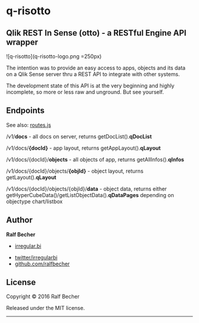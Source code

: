 # q-risotto

## **Q**lik **R**EST **I**n **S**ense (**otto**) - a RESTful Engine API wrapper

![q-risotto](q-risotto-logo.png =250px)

The intention was to provide an easy access to apps, objects and its data on a Qlik Sense server thru a REST API to integrate with other systems.

The development state of this API is at the very beginning and highly incomplete, so more or less raw and unground. But see yourself.

## Endpoints

See also: [routes.js](./routes/routes.js)

/v1/**docs** - all docs on server, returns getDocList().**qDocList**

/v1/docs/**{docId}** - app layout, returns getAppLayout().**qLayout**

/v1/docs/{docId}/**objects** - all objects of app, returns getAllInfos().**qInfos**

/v1/docs/{docId}/objects/**{objId}** - object layout, returns getLayout().**qLayout**

/v1/docs/{docId}/objects/{objId}/**data** - object data, returns either getHyperCubeData()/getListObjectData().**qDataPages** depending on objectype chart/listbox

## Author

**Ralf Becher**

+ [irregular.bi](http://irregular.bi)
* [twitter/irregularbi](http://twitter.com/irregularbi)
* [github.com/ralfbecher](http://github.com/ralfbecher)

## License

Copyright © 2016 Ralf Becher

Released under the MIT license.

***

